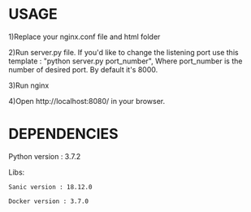 # USAGE
1)Replace your nginx.conf file and html folder

2)Run server.py file. If you'd like to change the listening port use this template : "python server.py port_number", Where port_number is the number of desired port. By default it's 8000.

3)Run nginx 

4)Open http://localhost:8080/ in your browser.

# DEPENDENCIES

  Python version : 3.7.2 

  Libs:
  
    Sanic version : 18.12.0 
    
    Docker version : 3.7.0
    

